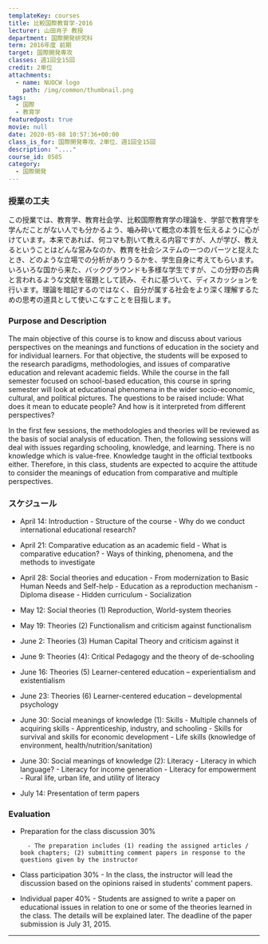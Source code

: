 ```yaml
---
templateKey: courses
title: 比較国際教育学-2016
lecturer: 山田肖子 教授
department: 国際開発研究科
term: 2016年度 前期
target: 国際開発専攻
classes: 週1回全15回
credit: 2単位
attachments:
  - name: NUOCW logo
    path: /img/common/thumbnail.png
tags:
  - 国際
  - 教育学
featuredpost: true
movie: null
date: 2020-05-08 10:57:36+00:00
class_is_for: 国際開発専攻、2単位、週1回全15回
description: "...."
course_id: 0585
category:
  - 国際開発
---
```


### 授業の工夫

この授業では、教育学、教育社会学、比較国際教育学の理論を、学部で教育学を学んだことがない人でも分かるよう、嚙み砕いて概念の本質を伝えるように心がけています。本来であれば、何コマも割いて教える内容ですが、人が学び、教えるということはどんな営みなのか、教育を社会システムの一つのパーツと捉えたとき、どのような立場での分析がありうるかを、学生自身に考えてもらいます。いろいろな国から来た、バックグラウンドも多様な学生ですが、この分野の古典と言われるような文献を宿題として読み、それに基づいて、ディスカッションを行います。理論を暗記するのではなく、自分が属する社会をより深く理解するための思考の道具として使いこなすことを目指します。

### Purpose and Description

The main objective of this course is to know and discuss about various perspectives on the meanings and functions of education in the society and for individual learners. For that objective, the students will be exposed to the research paradigms, methodologies, and issues of comparative education and relevant academic fields. While the course in the fall semester focused on school-based education, this course in spring semester will look at educational phenomena in the wider socio-economic, cultural, and political pictures. The questions to be raised include: What does it mean to educate people? And how is it interpreted from different perspectives?

In the first few sessions, the methodologies and theories will be reviewed as the basis of social analysis of education. Then, the following sessions will deal with issues regarding schooling, knowledge, and learning. There is no knowledge which is value-free. Knowledge taught in the official textbooks either. Therefore, in this class, students are expected to acquire the attitude to consider the meanings of education from comparative and multiple perspectives.

### スケジュール

- April 14: Introduction - Structure of the course - Why do we conduct international educational research?
- April 21: Comparative education as an academic field - What is comparative education? - Ways of thinking, phenomena, and the methods to investigate

- April 28: Social theories and education - From modernization to Basic Human Needs and Self-help - Education as a reproduction mechanism - Diploma disease - Hidden curriculum - Socialization

- May 12: Social theories (1) Reproduction, World-system theories

- May 19: Theories (2) Functionalism and criticism against functionalism

- June 2: Theories (3) Human Capital Theory and criticism against it

- June 9: Theories (4): Critical Pedagogy and the theory of de-schooling

- June 16: Theories (5) Learner-centered education – experientialism and existentialism

- June 23: Theories (6) Learner-centered education – developmental psychology

- June 30: Social meanings of knowledge (1): Skills - Multiple channels of acquiring skills - Apprenticeship, industry, and schooling - Skills for survival and skills for economic development - Life skills (knowledge of environment, health/nutrition/sanitation)

- June 30: Social meanings of knowledge (2): Literacy - Literacy in which language? - Literacy for income generation - Literacy for empowerment - Rural life, urban life, and utility of literacy

- July 14: Presentation of term papers

### Evaluation

- Preparation for the class discussion 30%

      	- The preparation includes (1) reading the assigned articles / book chapters; (2) submitting comment papers in response to the questions given by the instructor

- Class participation 30% - In the class, the instructor will lead the discussion based on the opinions raised in students' comment papers.
- Individual paper 40% - Students are assigned to write a paper on educational issues in relation to one or some of the theories learned in the class. The details will be explained later. The deadline of the paper submission is July 31, 2015.

---
